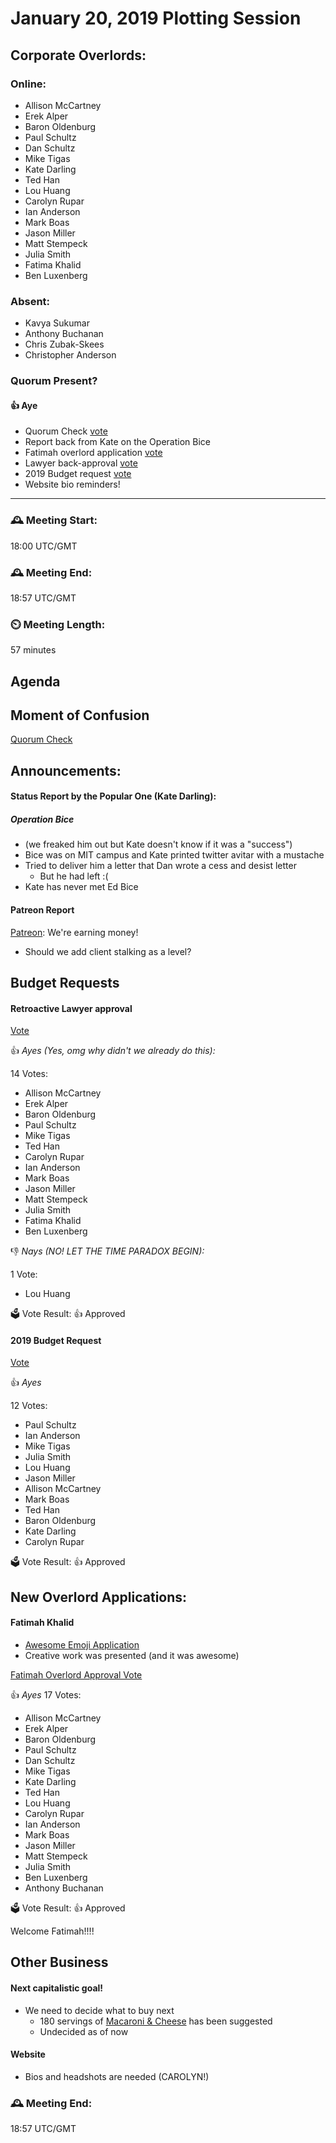 # January 20, 2019 Plotting Session

## Corporate Overlords:

### Online:

- Allison McCartney
- Erek Alper
- Baron Oldenburg
- Paul Schultz
- Dan Schultz
- Mike Tigas
- Kate Darling
- Ted Han
- Lou Huang
- Carolyn Rupar
- Ian Anderson
- Mark Boas
- Jason Miller
- Matt Stempeck
- Julia Smith
- Fatima Khalid
- Ben Luxenberg


### Absent:

- Kavya Sukumar
- Anthony Buchanan
- Chris Zubak-Skees
- Christopher Anderson


### Quorum Present?

#### 👍 Aye





- Quorum Check [vote](https://doodle.com/poll/y5quz4kg42s8s5un)
- Report back from Kate on the Operation Bice
- Fatimah overlord application [vote](https://doodle.com/poll/bm4ssvu5rek5sydi)
- Lawyer back-approval [vote](https://doodle.com/poll/vh67smdp5nvhgzmz)
- 2019 Budget request [vote](https://doodle.com/poll/pfng246f38tf4gxk)
- Website bio reminders!


---

### 🕰️  Meeting Start:
  18:00 UTC/GMT

### 🕰️  Meeting End:
  18:57 UTC/GMT

### ⏲️ Meeting Length:
  57 minutes



## Agenda


## Moment of Confusion
[Quorum Check](https://doodle.com/poll/y5quz4kg42s8s5un)

## Announcements:

#### Status Report by the Popular One (Kate Darling):
##### Operation Bice
- (we freaked him out but Kate doesn't know if it was a "success")
- Bice was on MIT campus and Kate printed twitter avitar with a mustache
- Tried to deliver him a letter that Dan wrote a cess and desist letter
	- But he had left :(
- Kate has never met Ed Bice


#### Patreon Report
[Patreon](https://www.patreon.com/biffud): We're earning money!
- Should we add client stalking as a level?



## Budget Requests

#### Retroactive Lawyer approval 
[Vote](https://doodle.com/poll/vh67smdp5nvhgzmz)

👍 *Ayes (Yes, omg why didn't we already do this):*

14 Votes:

- Allison McCartney
- Erek Alper
- Baron Oldenburg
- Paul Schultz
- Mike Tigas
- Ted Han
- Carolyn Rupar
- Ian Anderson
- Mark Boas
- Jason Miller
- Matt Stempeck
- Julia Smith
- Fatima Khalid
- Ben Luxenberg

👎  *Nays (NO! LET THE TIME PARADOX BEGIN):*

1 Vote:

- Lou Huang


🗳️  Vote Result: 👍 Approved


#### 2019 Budget Request 
[Vote](https://doodle.com/poll/pfng246f38tf4gxk)

👍 *Ayes*

12 Votes:

- Paul Schultz
- Ian Anderson
- Mike Tigas
- Julia Smith
- Lou Huang
- Jason Miller
- Allison McCartney
- Mark Boas
- Ted Han
- Baron Oldenburg
- Kate Darling
- Carolyn Rupar

🗳️  Vote Result: 👍 Approved




## New Overlord Applications:


#### Fatimah Khalid
- [Awesome Emoji Application](https://github.com/BadIdeaFactory/corporate/issues/87)
- Creative work was presented (and it was awesome)


[Fatimah Overlord Approval Vote](https://doodle.com/poll/bm4ssvu5rek5sydi)

👍 *Ayes*
17 Votes:

- Allison McCartney
- Erek Alper
- Baron Oldenburg
- Paul Schultz
- Dan Schultz
- Mike Tigas
- Kate Darling
- Ted Han
- Lou Huang
- Carolyn Rupar
- Ian Anderson
- Mark Boas
- Jason Miller
- Matt Stempeck
- Julia Smith
- Ben Luxenberg
- Anthony Buchanan

🗳️  Vote Result: 👍 Approved

Welcome Fatimah!!!!

## Other Business

#### Next capitalistic goal!
- We need to decide what to buy next
    - 180 servings of [Macaroni & Cheese](https://www.costco.com/Chef%27s-Banquet-Macaroni-%2526-Cheese-Storage-Bucket-180-Servings.product.100108871.html) has been suggested
    - Undecided as of now

#### Website
- Bios and headshots are needed (CAROLYN!)

### 🕰️  Meeting End:
  18:57 UTC/GMT








